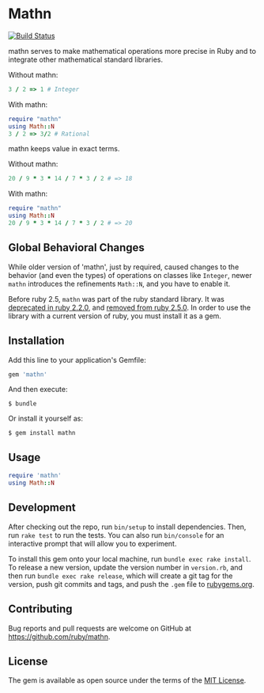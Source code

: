 # Mathn

[![Build Status](https://travis-ci.org/ruby/mathn.svg?branch=master)](https://travis-ci.org/ruby/mathn)

mathn serves to make mathematical operations more precise in Ruby and to integrate other mathematical standard libraries.

Without mathn:

```ruby
3 / 2 => 1 # Integer
```

With mathn:

```ruby
require "mathn"
using Math::N
3 / 2 => 3/2 # Rational
```

mathn keeps value in exact terms.

Without mathn:

```ruby
20 / 9 * 3 * 14 / 7 * 3 / 2 # => 18
```

With mathn:

```ruby
require "mathn"
using Math::N
20 / 9 * 3 * 14 / 7 * 3 / 2 # => 20
```

## Global Behavioral Changes

While older version of 'mathn', just by required, caused changes to
the behavior (and even the types) of operations on classes like
`Integer`, newer `mathn` introduces the refinements `Math::N`, and you
have to enable it.

Before ruby 2.5, `mathn` was part of the ruby standard library.  It was
[deprecated in ruby 2.2.0], and [removed from ruby 2.5.0].  In order to
use the library with a current version of ruby, you must install it as a
gem.

[deprecated in ruby 2.2.0]: https://github.com/ruby/ruby/blob/v2_2_0/NEWS#stdlib-compatibility-issues-excluding-feature-bug-fixes
[removed from ruby 2.5.0]: https://github.com/ruby/ruby/blob/ruby_2_5/NEWS#stdlib-compatibility-issues-excluding-feature-bug-fixes

## Installation

Add this line to your application's Gemfile:

```ruby
gem 'mathn'
```

And then execute:

```console
$ bundle
```

Or install it yourself as:

```console
$ gem install mathn
```

## Usage

```ruby
require 'mathn'
using Math::N
```

## Development

After checking out the repo, run `bin/setup` to install dependencies. Then, run `rake test` to run the tests. You can also run `bin/console` for an interactive prompt that will allow you to experiment.

To install this gem onto your local machine, run `bundle exec rake install`. To release a new version, update the version number in `version.rb`, and then run `bundle exec rake release`, which will create a git tag for the version, push git commits and tags, and push the `.gem` file to [rubygems.org](https://rubygems.org).

## Contributing

Bug reports and pull requests are welcome on GitHub at https://github.com/ruby/mathn.


## License

The gem is available as open source under the terms of the [MIT License](http://opensource.org/licenses/MIT).
